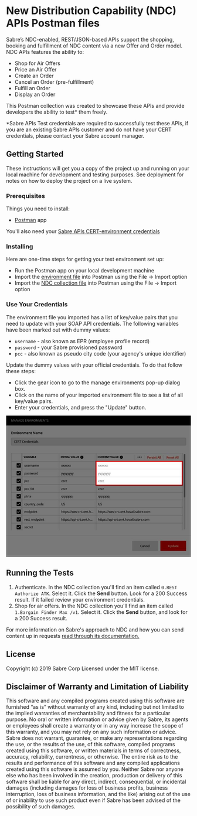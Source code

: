 
# New Distribution Capability (NDC) APIs Postman files

Sabre’s NDC-enabled, REST/JSON-based APIs support the shopping, booking and fulfillment of NDC content via a new Offer and Order model. NDC APIs features the ability to:

* Shop for Air Offers
* Price an Air Offer
* Create an Order
* Cancel an Order (pre-fulfillment) 
* Fulfill an Order
* Display an Order

This Postman collection was created to showcase these APIs and provide developers the ability to test* them freely.

*Sabre APIs Test credentials are required to successfully test these APIs, if you are an existing Sabre APIs customer and do not have your CERT credentials, please contact your Sabre account manager.

## Getting Started

These instructions will get you a copy of the project up and running on your local machine for development and testing purposes. See deployment for notes on how to deploy the project on a live system.

### Prerequisites

Things you need to install:

* [Postman](https://www.getpostman.com/) app

You'll also need your  [Sabre APIs CERT-environment credentials](https://developer.sabre.com/resources/getting_started_with_sabre_apis/)

### Installing

Here are one-time steps for getting your test environment set up:

* Run the Postman app on your local development machine 
* Import the [environment file](./NDC_Demo.postman_environment.json) into Postman using the File -> Import option
* Import the [NDC collection file](./NDC%20Demo.postman_collection.json) into Postman using the File -> Import option 

### Use Your Credentials

The environment file you imported has a list of key/value pairs that you need to update with your SOAP API credentials. The following variables have been marked out with dummy values:
 
  * `username` - also known as EPR (employee profile record)    
  * `password` - your Sabre provisioned password
  * `pcc` - also known as pseudo city code (your agency's unique identifier)

Update the dummy values with your official credentials. To do that follow these steps:

  * Click the gear icon to go to the manage environments pop-up dialog box.
  * Click on the name of your imported environment file to see a list of all key/value pairs.
  * Enter your credentials, and press the "Update" button.    

![environment varaibles](./postman_environ_vars.jpg)

## Running the Tests

1. Authenticate. In the NDC collection you'll find an item called `0.REST Authorize ATK`. Select it. Click the **Send** button. Look for a 200 Success result. If it failed review your environment credentials.
2. Shop for air offers. In the NDC collection you'll find an item called `1.Bargain Finder Max /v1`. Select it. Click the **Send** button, and look for a 200 Success result. 

For more information on Sabre's approach to NDC and how you can send content up in requests [read through its documentation.](https://developer.sabre.com/docs/travel-agency/NDC) 

## License

Copyright (c) 2019 Sabre Corp Licensed under the MIT license.

## Disclaimer of Warranty and Limitation of Liability

This software and any compiled programs created using this software are furnished “as is” without warranty of any kind, including but not limited to the implied warranties of merchantability and fitness for a particular purpose. No oral or written information or advice given by Sabre, its agents or employees shall create a warranty or in any way increase the scope of this warranty, and you may not rely on any such information or advice.
Sabre does not warrant, guarantee, or make any representations regarding the use, or the results of the use, of this software, compiled programs created using this software, or written materials in terms of correctness, accuracy, reliability, currentness, or otherwise. The entire risk as to the results and performance of this software and any compiled applications created using this software is assumed by you. Neither Sabre nor anyone else who has been involved in the creation, production or delivery of this software shall be liable for any direct, indirect, consequential, or incidental damages (including damages for loss of business profits, business interruption, loss of business information, and the like) arising out of the use of or inability to use such product even if Sabre has been advised of the possibility of such damages.
